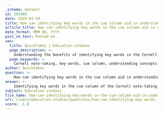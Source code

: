 ```yaml
---
_schema: default
id: 165468
date: 2025-01-29
title: How can identifying key words in the cue column aid in understanding?
article_title: How can identifying key words in the cue column aid in understanding?
date_format: MMM DD, YYYY
post_on_text: Posted on
seo:
  title: QuickTakes | Education studies
  page_description: >-
    Understanding the benefits of identifying key words in the Cornell note-taking cue column, which enhances comprehension through clarification of meanings, revealing relationships, establishing continuity, facilitating active recall, enabling efficient review, and encouraging summarization and synthesis.
  page_keywords: >-
    Cornell note-taking, key words, cue column, understanding concepts, critical thinking, relationships between ideas, continuity in notes, active recall, self-testing, efficient review, summarization, synthesis, effective learning
author: QuickTakes
question: >-
    How can identifying key words in the cue column aid in understanding?
answer: >-
    Identifying key words in the cue column of the Cornell note-taking method significantly aids in understanding for several reasons:\n\n1. **Clarification of Meanings**: By jotting down key words and relevant questions in the cue column, students can clarify the meanings of complex concepts. This process encourages them to think critically about the material and distill it into essential terms, which enhances comprehension.\n\n2. **Revealing Relationships**: Key words often highlight connections between different ideas or concepts. When students see these relationships, it helps them understand how various pieces of information fit together, fostering a deeper understanding of the subject matter.\n\n3. **Establishing Continuity**: The cue column serves as a roadmap for the notes taken in the right-hand column. By identifying key words, students can create a narrative or flow of information that makes it easier to follow along during reviews or when studying for exams.\n\n4. **Active Recall**: The cue column is designed for self-testing. When students cover the note-taking column and focus on the key words and questions in the cue column, they engage in active recall. This technique is crucial for long-term retention, as it reinforces memory pathways associated with the material.\n\n5. **Efficient Review**: During review sessions, students can quickly glance at the cue column to refresh their memory on the main ideas without having to read through all their notes. This efficiency saves time and allows for more focused study sessions.\n\n6. **Summarization and Synthesis**: Writing key words encourages students to summarize and synthesize information. This practice not only aids in understanding but also helps in creating a concise record of the material, which is beneficial for future reference.\n\nIn summary, the cue column's role in identifying key words enhances understanding by promoting clarity, revealing relationships, establishing continuity, facilitating active recall, enabling efficient review, and encouraging summarization. These elements collectively contribute to a more effective learning experience.
subject: Education studies
file_name: how-can-identifying-key-words-in-the-cue-column-aid-in-understanding.md
url: /learn/education-studies/questions/how-can-identifying-key-words-in-the-cue-column-aid-in-understanding
score: -1.0
---
```


&nbsp;